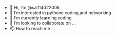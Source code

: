 - 👋 Hi, I’m @saif14022006
- 👀 I’m interested in pythone coding,and networking
- 🌱 I’m currently learning coding
- 💞️ I’m looking to collaborate on ...
- 📫 How to reach me ...

<!---
saif14022006/saif14022006 is a ✨ special ✨ repository because its `README.md` (this file) appears on your GitHub profile.
You can click the Preview link to take a look at your changes.
--->
